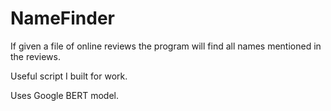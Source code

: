 # NameFinder

If given a file of online reviews the program will find all names mentioned in the reviews.

Useful script I built for work.

Uses Google BERT model.
